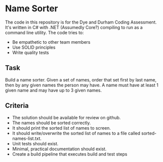 # Name Sorter
The code in this repository is for the Dye and Durham Coding Assessment. It's written in C# with .NET (Assumedly Core?) compiling to run as a command line utility. The code tries to:
- Be empathetic to other team members
- Use SOLID principles
- Write quality tests

## Task
Build a name sorter. Given a set of names, order that set first by last name, then by any given names the person may have. A name must have at least 1 given name and may have up to 3 given names.

## Criteria
- The solution should be available for review on github.
- The names should be sorted correctly.
- It should print the sorted list of names to screen.
- It should write/overwrite the sorted list of names to a file called sorted-names-list.txt.
- Unit tests should exist.
- Minimal, practical documentation should exist.
- Create a build pipeline that executes build and test steps
